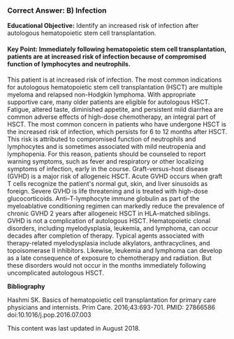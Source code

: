 
### Correct Answer: B) Infection 

**Educational Objective:** Identify an increased risk of infection after autologous hematopoietic stem cell transplantation.

#### **Key Point:** Immediately following hematopoietic stem cell transplantation, patients are at increased risk of infection because of compromised function of lymphocytes and neutrophils.

This patient is at increased risk of infection. The most common indications for autologous hematopoietic stem cell transplantation (HSCT) are multiple myeloma and relapsed non-Hodgkin lymphoma. With appropriate supportive care, many older patients are eligible for autologous HSCT. Fatigue, altered taste, diminished appetite, and persistent mild diarrhea are common adverse effects of high-dose chemotherapy, an integral part of HSCT. The most common concern in patients who have undergone HSCT is the increased risk of infection, which persists for 6 to 12 months after HSCT. This risk is attributed to compromised function of neutrophils and lymphocytes and is sometimes associated with mild neutropenia and lymphopenia. For this reason, patients should be counseled to report warning symptoms, such as fever and respiratory or other localizing symptoms of infection, early in the course.
Graft-versus-host disease (GVHD) is a major risk of allogeneic HSCT. Acute GVHD occurs when graft T cells recognize the patient's normal gut, skin, and liver sinusoids as foreign. Severe GVHD is life threatening and is treated with high-dose glucocorticoids. Anti–T-lymphocyte immune globulin as part of the myeloablative conditioning regimen can markedly reduce the prevalence of chronic GVHD 2 years after allogeneic HSCT in HLA-matched siblings. GVHD is not a complication of autologous HSCT.
Hematopoietic clonal disorders, including myelodysplasia, leukemia, and lymphoma, can occur decades after completion of therapy. Typical agents associated with therapy-related myelodysplasia include alkylators, anthracyclines, and topoisomerase II inhibitors. Likewise, leukemia and lymphoma can develop as a late consequence of exposure to chemotherapy and radiation. But these disorders would not occur in the months immediately following uncomplicated autologous HSCT.

**Bibliography**

Hashmi SK. Basics of hematopoietic cell transplantation for primary care physicians and internists. Prim Care. 2016;43:693-701. PMID: 27866586 doi:10.1016/j.pop.2016.07.003

This content was last updated in August 2018.